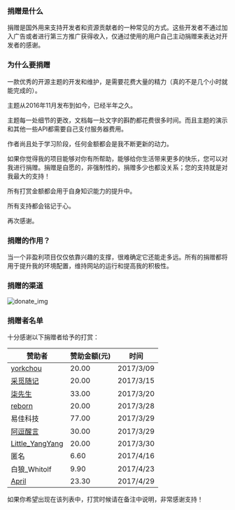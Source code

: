 ### 捐赠是什么

捐赠是国外用来支持开发者和资源贡献者的一种常见的方式。这些开发者不通过加入广告或者进行第三方推广获得收入，仅通过使用的用户自己主动捐赠来表达对开发者的感谢。

### 为什么要捐赠

一款优秀的开源主题的开发和维护，是需要花费大量的精力（真的不是几个小时就能完成的）。

主题从2016年11月发布到如今，已经半年之久。

主题每一处细节的更改，文档每一处文字的斟酌都花费很多时间。而且主题的演示和其他一些API都需要自己支付服务器费用。

作者尚且处于学习阶段，任何金额都会是我不断更新的动力。

如果你觉得我的项目能够对你有所帮助，能够给你生活带来更多的快乐，您可以对我进行捐赠。捐赠是自愿的，非强制性的，捐赠多少也都没关系；您的支持就是对我最大的支持！

所有打赏金额都会用于自身知识能力的提升中。

所有支持都会铭记于心。

再次感谢。

### 捐赠的作用？

当一个非盈利项目仅仅依靠兴趣的支撑，很难确定它还能走多远。所有的捐赠都将用于提升我的环境配置，维持网站的运行和提高我的积极性。

### 捐赠的渠道

![donate_img](https://cdn.ihewro.com/img/donate.png)

### 捐赠者名单

十分感谢以下捐赠者给予的打赏：

| 赞助者                                     | 赞助金额(元) | 时间        |
| --------------------------------------- | ------- | --------- |
| [yorkchou](https://yorkchou.com/)       | 20.00   | 2017/3/09 |
| [采觅随记](https://www.needsth.wang/)       | 20.00   | 2017/3/15 |
| [柒先生](http://www.9doe.com/)             | 33.00   | 2017/3/20 |
| [reborn](http://7year.me/)              | 20.00   | 2017/3/28 |
| 易佳科技                                    | 77.00   | 2017/3/29 |
| [阿逗醒言](http://www.ooadoo.com/)          | 30.00   | 2017/3/29 |
| [Little_YangYang](https://endlcode.com) | 20.00   | 2017/3/30 |
| 匿名                                      | 6.60    | 2017/4/16 |
| 白狼_Whitolf                              | 9.90    | 2017/4/23 |
| [April](https://blog.233.re/)           | 23.30   | 2017/4/29 |


如果你希望出现在该列表中，打赏时候请在备注中说明，非常感谢支持！
